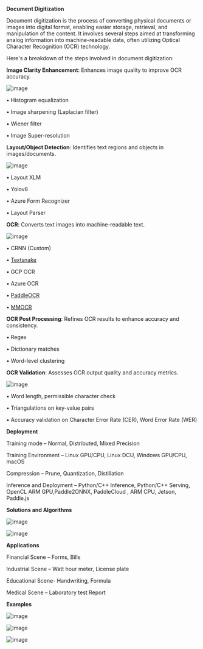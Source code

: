 

**Document Digitization**

Document digitization is the process of converting physical documents or images into digital format, enabling easier storage, retrieval, and manipulation of the content. It involves several steps aimed at transforming analog information into machine-readable data, often utilizing Optical Character Recognition (OCR) technology.

Here's a breakdown of the steps involved in document digitization:

**Image Clarity Enhancement**: Enhances image quality to improve OCR accuracy.

  ![image](https://github.com/VishwaKarthikeyan/OCR/assets/100937600/027a1323-a17a-4855-b3c0-446cef7cfc6e)



  •	Histogram equalization                                    
  
  •	Image sharpening (Laplacian filter)
  
  •	Wiener filter
  
  •	Image Super-resolution

**Layout/Object Detection**: Identifies text regions and objects in images/documents.

![image](https://github.com/VishwaKarthikeyan/OCR/assets/100937600/126162e6-a6dd-445a-93f7-b9310077d192)


•	Layout XLM	

•	Yolov8

•	Azure Form Recognizer

•	Layout Parser

**OCR**: Converts text images into machine-readable text.

![image](https://github.com/VishwaKarthikeyan/OCR/assets/100937600/54abb327-7178-452f-ac5c-5f729ddfb687)


•	CRNN (Custom) 

•	[Textsnake](https://github.com/princewang1994/TextSnake.pytorch)

•	GCP OCR

•	Azure OCR

•	[PaddleOCR](https://github.com/PaddlePaddle/PaddleOCR/blob/release/2.7/README_en.md)

•	[MMOCR](https://github.com/open-mmlab/mmocr)


**OCR Post Processing**: Refines OCR results to enhance accuracy and consistency.

•	Regex

•	Dictionary matches

•	Word-level clustering


**OCR Validation**: Assesses OCR output quality and accuracy metrics.

![image](https://github.com/VishwaKarthikeyan/OCR/assets/100937600/574b106f-0bae-4eba-b125-a6c220cf9fd0)


•	Word length, permissible character check

•	Triangulations on key-value pairs

•	Accuracy validation on Character Error Rate (CER), Word Error Rate (WER)


**Deployment**

Training mode – Normal, Distributed, Mixed Precision

Training Environment – Linux GPU/CPU, Linux DCU, Windows GPU/CPU, macOS

Compression – Prune, Quantization, Distillation

Inference and Deployment – Python/C++ Inference, Python/C++ Serving, OpenCL ARM GPU,Paddle2ONNX, PaddleCloud , ARM CPU, Jetson, Paddle.js


**Solutions and Algorithms**
  
![image](https://github.com/VishwaKarthikeyan/OCR/assets/100937600/7fa64a40-ed32-4856-9ec1-647598af4dbf)

![image](https://github.com/VishwaKarthikeyan/OCR/assets/100937600/2caa2d45-72ff-447b-bd63-2384d0649975)


**Applications**

Financial Scene – Forms, Bills

Industrial Scene – Watt hour meter, License plate

Educational Scene- Handwriting, Formula

Medical Scene – Laboratory test Report

**Examples**

![image](https://github.com/VishwaKarthikeyan/OCR/assets/100937600/cefa57f3-e2c5-40b1-b0ec-f28214bee11b)

![image](https://github.com/VishwaKarthikeyan/OCR/assets/100937600/74086a1b-4b8b-41ab-84e5-42e7c7495579)

![image](https://github.com/VishwaKarthikeyan/OCR/assets/100937600/57cfba9a-5add-4a5b-b675-17a2474696ca)





